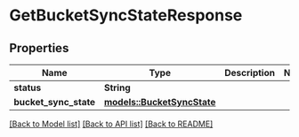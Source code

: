 # GetBucketSyncStateResponse

## Properties

Name | Type | Description | Notes
------------ | ------------- | ------------- | -------------
**status** | **String** |  | 
**bucket_sync_state** | [**models::BucketSyncState**](BucketSyncState.md) |  | 

[[Back to Model list]](../README.md#documentation-for-models) [[Back to API list]](../README.md#documentation-for-api-endpoints) [[Back to README]](../README.md)


